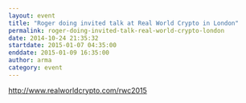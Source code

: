 ```yaml
---
layout: event
title: "Roger doing invited talk at Real World Crypto in London"
permalink: roger-doing-invited-talk-real-world-crypto-london
date: 2014-10-24 21:35:32
startdate: 2015-01-07 04:35:00
enddate: 2015-01-09 16:35:00
author: arma
category: event
---
```


http://www.realworldcrypto.com/rwc2015
